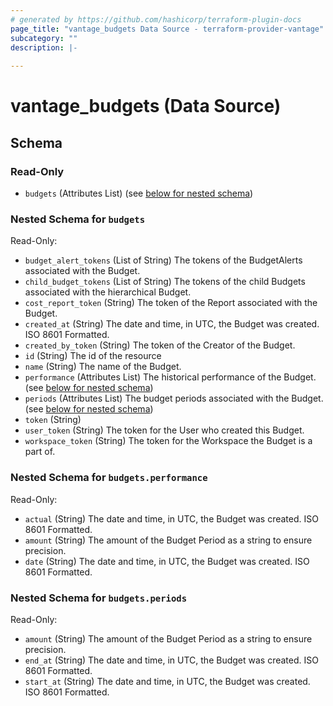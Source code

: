 ```yaml
---
# generated by https://github.com/hashicorp/terraform-plugin-docs
page_title: "vantage_budgets Data Source - terraform-provider-vantage"
subcategory: ""
description: |-
  
---
```


# vantage_budgets (Data Source)





<!-- schema generated by tfplugindocs -->
## Schema

### Read-Only

- `budgets` (Attributes List) (see [below for nested schema](#nestedatt--budgets))

<a id="nestedatt--budgets"></a>
### Nested Schema for `budgets`

Read-Only:

- `budget_alert_tokens` (List of String) The tokens of the BudgetAlerts associated with the Budget.
- `child_budget_tokens` (List of String) The tokens of the child Budgets associated with the hierarchical Budget.
- `cost_report_token` (String) The token of the Report associated with the Budget.
- `created_at` (String) The date and time, in UTC, the Budget was created. ISO 8601 Formatted.
- `created_by_token` (String) The token of the Creator of the Budget.
- `id` (String) The id of the resource
- `name` (String) The name of the Budget.
- `performance` (Attributes List) The historical performance of the Budget. (see [below for nested schema](#nestedatt--budgets--performance))
- `periods` (Attributes List) The budget periods associated with the Budget. (see [below for nested schema](#nestedatt--budgets--periods))
- `token` (String)
- `user_token` (String) The token for the User who created this Budget.
- `workspace_token` (String) The token for the Workspace the Budget is a part of.

<a id="nestedatt--budgets--performance"></a>
### Nested Schema for `budgets.performance`

Read-Only:

- `actual` (String) The date and time, in UTC, the Budget was created. ISO 8601 Formatted.
- `amount` (String) The amount of the Budget Period as a string to ensure precision.
- `date` (String) The date and time, in UTC, the Budget was created. ISO 8601 Formatted.


<a id="nestedatt--budgets--periods"></a>
### Nested Schema for `budgets.periods`

Read-Only:

- `amount` (String) The amount of the Budget Period as a string to ensure precision.
- `end_at` (String) The date and time, in UTC, the Budget was created. ISO 8601 Formatted.
- `start_at` (String) The date and time, in UTC, the Budget was created. ISO 8601 Formatted.


